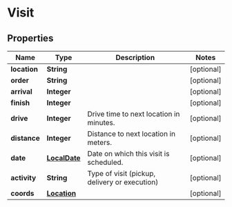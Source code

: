 # Visit

## Properties
Name | Type | Description | Notes
------------ | ------------- | ------------- | -------------
**location** | **String** |  |  [optional]
**order** | **String** |  |  [optional]
**arrival** | **Integer** |  |  [optional]
**finish** | **Integer** |  |  [optional]
**drive** | **Integer** | Drive time to next location in minutes. |  [optional]
**distance** | **Integer** | Distance to next location in meters. |  [optional]
**date** | [**LocalDate**](LocalDate.md) | Date on which this visit is scheduled. |  [optional]
**activity** | **String** | Type of visit (pickup, delivery or execution) |  [optional]
**coords** | [**Location**](Location.md) |  |  [optional]
